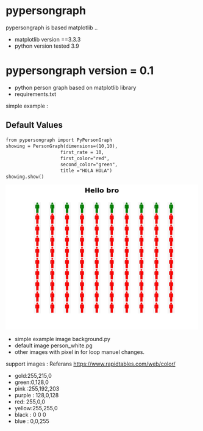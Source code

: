 # pypersongraph
pypersongraph is based matplotlib .. 
- matplotlib version ==3.3.3
- python version tested 3.9
# pypersongraph version = 0.1
  - python person graph based on matplotlib library
  - requirements.txt


simple example :
## Default Values
```
from pypersongraph import PyPersonGraph
showing = PersonGraph(dimensions=(10,10), 
                    first_rate = 10,
                    first_color="red",
                    second_color="green",
                    title ="HOLA HOLA")
showing.show()
```
![Default-values show](pypersongrapg-default.png)

- simple example image background.py
- default image person_white.pg
- other images with pixel in for loop manuel changes.

support images : 
Referans https://www.rapidtables.com/web/color/
- gold:255,215,0
- green:0,128,0
- pink :255,192,203
- purple : 128,0,128
- red: 255,0,0
- yellow:255,255,0
- black : 0 0 0
- blue : 0,0,255
